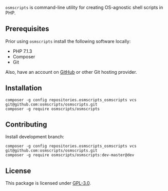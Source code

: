 `osmscripts` is command-line utility for creating OS-agnostic shell scripts in PHP.

## Prerequisites ##

Prior using `osmscripts` install the following software locally:

* PHP 7.1.3
* Composer
* Git

Also, have an account on [GitHub](https://github.com/) or other Git hosting provider.

## Installation ##

	composer -g config repositories.osmscripts_osmscripts vcs git@github.com:osmscripts/osmscripts.git
	composer -g require osmscripts/osmscripts

## Contributing ##

Install development branch:

	composer -g config repositories.osmscripts_osmscripts vcs git@github.com:osmscripts/osmscripts.git
	composer -g require osmscripts/osmscripts:dev-master@dev

## License ##

This package is licensed under [GPL-3.0](/LICENSE).